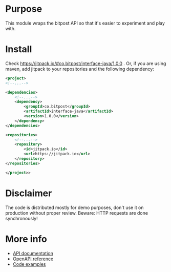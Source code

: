 # Purpose
This module wraps the bitpost API so that it's easier to experiment and play with.

# Install
Check https://jitpack.io/#co.bitpost/interface-java/1.0.0 . Or, if you are using maven, add jitpack to your repositories 
and the following dependency:

```xml
<project>
<!--...-->

<dependencies>
    <!--...-->
    <dependency>
        <groupId>co.bitpost</groupId>
        <artifactId>interface-java</artifactId>
        <version>1.0.0</version>
    </dependency>
</dependencies>

<repositories>
    <!--...-->
    <repository>
        <id>jitpack.io</id>
        <url>https://jitpack.io</url>
    </repository>
</repositories>

</project>>
```



# Disclaimer
The code is distributed mostly for demo purposes, don't use it on production without proper review. Beware: HTTP requests are done synchronously!

# More info
* [API documentation](https://docs.bitpost.co)
* [OpenAPI reference](https://apidocs.bitpost.co)
* [Code examples](https://github.com/bitpostAPI/examples)
